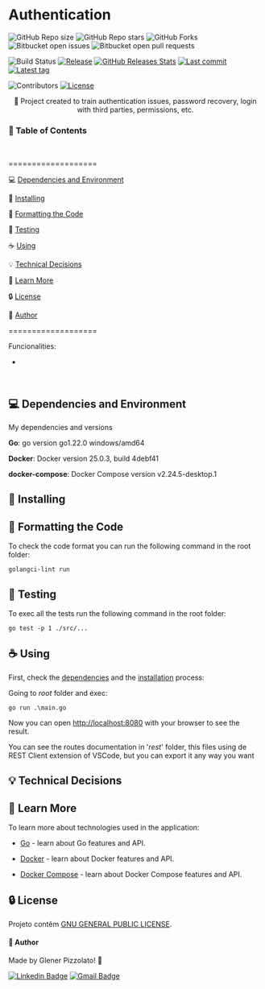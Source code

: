 # **Authentication**

![GitHub Repo size](https://img.shields.io/github/repo-size/glener10/authentication)
![GitHub Repo stars](https://img.shields.io/github/stars/glener10/authentication)
![GitHub Forks](https://img.shields.io/github/forks/glener10/authentication)
![Bitbucket open issues](https://img.shields.io/bitbucket/issues/glener10/authentication)
![Bitbucket open pull requests](https://img.shields.io/bitbucket/pr-raw/glener10/authentication)

![Build Status](https://github.com/glener10/authentication/workflows/go/badge.svg)
[![Release](https://img.shields.io/github/release/glener10/authentication.svg)](https://github.com/glener10/authentication/releases/latest)
[![GitHub Releases Stats](https://img.shields.io/github/downloads/glener10/authentication/total.svg?logo=github)](https://somsubhra.github.io/github-release-stats/?username=glener10&repository=authentication)
[![Last commit](https://img.shields.io/github/last-commit/glener10/authentication.svg?style=flat)](https://github.com/glener10/authentication/commits)
[![Latest tag](https://img.shields.io/github/tag/glener10/authentication.svg?style=flat)](https://github.com/glener10/authentication/tags)

<!--[![Docker](https://img.shields.io/docker/pulls/glener10/authentication)](https://hub.docker.com/r/glener10/authentication)

 [![Known Vulnerabilities](https://snyk.io/test/github/glener10/REPOSITORIONAME/badge.svg?targetFile=app%2Fbuild.gradle)](https://snyk.io/test/github/glener10/REPOSITORIONAME?targetFile=app%2Fbuild.gradle)
[![Codacy Badge](https://app.codacy.com/project/badge/Grade/7dadc506c2df42a38c2ef733948f9492)](https://app.codacy.com/gh/glener10/REPOSITORIONAME/dashboard?utm_source=gh&utm_medium=referral&utm_content=&utm_campaign=Badge_grade) -->

![Contributors](https://img.shields.io/github/contributors/glener10/authentication.svg)
[![License](https://img.shields.io/github/license/glener10/authentication)](/LICENSE)

<p align="center"> 🚀 Project created to train authentication issues, password recovery, login with third parties, permissions, etc. </p>

<h3>🏁 Table of Contents</h3>

<br>

===================

<!--ts-->

💻 [Dependencies and Environment](#dependenciesandenvironment)

🚀 [Installing](#installing)

🧹 [Formatting the Code](#formatting)

🧪 [Testing](#testing)

☕ [Using](#using)

💡 [Technical Decisions](#technical)

📖 [Learn More](#learnmore)

🔒 [License](#license)

👷 [Author](#author)

<!--te-->

===================

Funcionalities:

-

<br>

<div id="dependenciesandenvironment"></div>

## 💻 **Dependencies and Environment**

My dependencies and versions

**Go**: go version go1.22.0 windows/amd64

**Docker**: Docker version 25.0.3, build 4debf41

**docker-compose**: Docker Compose version v2.24.5-desktop.1

<div id="installing"></div>

## 🚀 **Installing**

<div id="formatting"></div>

## 🧹 **Formatting the Code**

To check the code format you can run the following command in the root folder:

```
golangci-lint run
```

<div id="testing"></div>

## 🧪 **Testing**

To exec all the tests run the following command in the root folder:

```
go test -p 1 ./src/...
```

<div id="using"></div>

## ☕ **Using**

First, check the [dependencies](#dependenciesandenvironment) and the [installation](#installing) process:

Going to _root_ folder and exec:

```
go run .\main.go
```

Now you can open [http://localhost:8080](http://localhost:8080) with your browser to see the result.

You can see the routes documentation in '_rest_' folder, this files using de REST Client extension of VSCode, but you can export it any way you want

<div id="technical"></div>

## 💡 **Technical Decisions**

<div id="learnmore"></div>

## 📖 **Learn More**

To learn more about technologies used in the application:

- [Go](https://golang.org/) - learn about Go features and API.

- [Docker](https://www.docker.com/) - learn about Docker features and API.

- [Docker Compose](https://docs.docker.com/compose/) - learn about Docker Compose features and API.

<div id="license"></div>

## 🔒 **License**

Projeto contêm [GNU GENERAL PUBLIC LICENSE](LICENSE).

<div id="author"></div>

#### **👷 Author**

Made by Glener Pizzolato! 🙋

[![Linkedin Badge](https://img.shields.io/badge/-Glener-blue?style=flat-square&logo=Linkedin&logoColor=white&link=https://www.linkedin.com/in/glener-pizzolato/)](https://www.linkedin.com/in/glener-pizzolato-6319821b0/)
[![Gmail Badge](https://img.shields.io/badge/-glenerpizzolato@gmail.com-c14438?style=flat-square&logo=Gmail&logoColor=white&link=mailto:glenerpizzolato@gmail.com)](mailto:glenerpizzolato@gmail.com)
